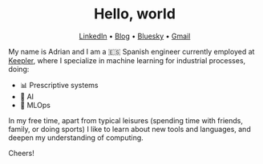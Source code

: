 <h1 align="center">Hello, world</h1>
<p align="center">
  <a href="https://www.linkedin.com/in/adrianberges/">LinkedIn</a> •
  <a href="a-berg.github.io/philambdapi">Blog</a> •
  <a href="https://bsky.app/profile/a-berges.bsky.social">Bluesky</a> •
  <a href="mailto:adberenf@gmail.com">Gmail</a>
</p>


My name is Adrian and I am a 🇪🇸 Spanish engineer currently employed at [Keepler](https://keepler.io/), where I specialize in machine learning for industrial processes, doing:

* 📊 Prescriptive systems
* 🤖 AI
* 🔧 MLOps

In my free time, apart from typical leisures (spending time with friends, family, or doing sports) I like to learn about new tools and languages, 
and deepen my understanding of computing.

Cheers!
